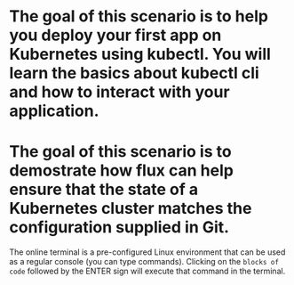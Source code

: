 # The goal of this scenario is to help you deploy your first app on Kubernetes using kubectl. You will learn the basics about kubectl cli and how to interact with your application. #

# The goal of this scenario is to demostrate how flux can help ensure that the state of a Kubernetes cluster matches the configuration supplied in Git. #

The online terminal is a pre-configured Linux environment that can be used as a regular console (you can type commands). 
Clicking on the `blocks of code` followed by the ENTER sign will execute that command in the terminal.